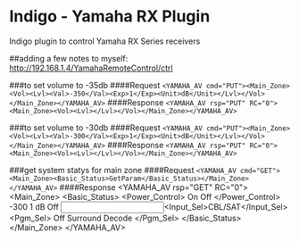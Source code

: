 Indigo - Yamaha RX Plugin
===============

Indigo plugin to control Yamaha RX Series receivers

##adding a few notes to myself:
http://192.168.1.4/YamahaRemoteControl/ctrl

###to set volume to -35db
####Request
`<YAMAHA_AV cmd="PUT"><Main_Zone><Vol><Lvl><Val>-350</Val><Exp>1</Exp><Unit>dB</Unit></Lvl></Vol></Main_Zone></YAMAHA_AV>`
####Response
`<YAMAHA_AV rsp="PUT" RC="0"><Main_Zone><Vol><Lvl></Lvl></Vol></Main_Zone></YAMAHA_AV>`

###to set volume to -30db
####Request
`<YAMAHA_AV cmd="PUT"><Main_Zone><Vol><Lvl><Val>-300</Val><Exp>1</Exp><Unit>dB</Unit></Lvl></Vol></Main_Zone></YAMAHA_AV>`
####Response
`<YAMAHA_AV rsp="PUT" RC="0"><Main_Zone><Vol><Lvl></Lvl></Vol></Main_Zone></YAMAHA_AV>`

###get system statys for main zone
####Request
`<YAMAHA_AV cmd="GET"><Main_Zone><Basic_Status>GetParam</Basic_Status></Main_Zone></YAMAHA_AV>`
####Response
	<YAMAHA_AV rsp="GET" RC="0">
		<Main_Zone>
			<Basic_Status>
				<Power_Control>
					<Power>On</Power>
					<Sleep>Off</Sleep>
				</Power_Control>
				<Vol>
					<Lvl>
						<Val>-300</Val>
						<Exp>1</Exp>
						<Unit>dB</Unit>
					</Lvl>
					<Mute>Off</Mute>
				</Vol>
				<Input><Input_Sel>CBL/SAT</Input_Sel></Input>
				<Surr>
					<Pgm_Sel>
						<Straight>Off</Straight>
						<Pgm>Surround Decode</Pgm>
					</Pgm_Sel>
				</Surr>
			</Basic_Status>
		</Main_Zone>
	</YAMAHA_AV>
